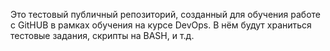 Это тестовый публичный репозиторий, созданный для обучения работе с GitHUB в рамках обучения на курсе DevOps.
В нём будут храниться тестовые задания, скрипты на BASH, и т.д.